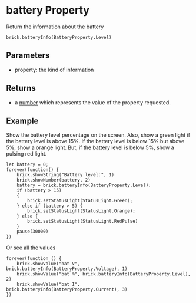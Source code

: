 # battery Property

Return the information about the battery

```sig
brick.batteryInfo(BatteryProperty.Level)
```

## Parameters

* property: the kind of information

## Returns

* a [number](/types/number) which represents the value of the property requested.

## Example

Show the battery level percentage on the screen. Also, show a green light if the battery level is above 15%. If the battery level is below 15% but above 5%, show a orange light. But, if the battery level is below 5%, show a pulsing red light.

```blocks
let battery = 0;
forever(function() {
    brick.showString("Battery level:", 1)
    brick.showNumber(battery, 2)
    battery = brick.batteryInfo(BatteryProperty.Level);
    if (battery > 15)
    {
        brick.setStatusLight(StatusLight.Green);
    } else if (battery > 5) {
        brick.setStatusLight(StatusLight.Orange);
    } else {
        brick.setStatusLight(StatusLight.RedPulse)
    }
    pause(30000)
})
```

Or see all the values

```blocks
forever(function () {
    brick.showValue("bat V", brick.batteryInfo(BatteryProperty.Voltage), 1)
    brick.showValue("bat %", brick.batteryInfo(BatteryProperty.Level), 2)
    brick.showValue("bat I", brick.batteryInfo(BatteryProperty.Current), 3)
})
```